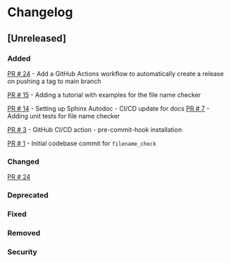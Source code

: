 # Changelog

## [Unreleased]

### Added
[PR # 24](https://github.com/spacetelescope/mast_contributor_tools/pull/24)
    - Add a GitHub Actions workflow to automatically create a release on pushing a tag to main branch

[PR # 15](https://github.com/spacetelescope/mast_contributor_tools/pull/15)
    - Adding a tutorial with examples for the file name checker

[PR # 14](https://github.com/spacetelescope/mast_contributor_tools/pull/14)
    - Setting up Sphinx Autodoc
    - CI/CD update for docs
[PR # 7](https://github.com/spacetelescope/mast_contributor_tools/pull/7)
    - Adding unit tests for file name checker

[PR # 3](https://github.com/spacetelescope/mast_contributor_tools/pull/3)
    - GitHub CI/CD action
    - pre-commit-hook installation

[PR # 1](https://github.com/spacetelescope/mast_contributor_tools/pull/1)
    - Initial codebase commit for `filename_check`

### Changed
[PR # 24](https://github.com/spacetelescope/mast_contributor_tools/pull/24)

### Deprecated

### Fixed

### Removed

### Security
